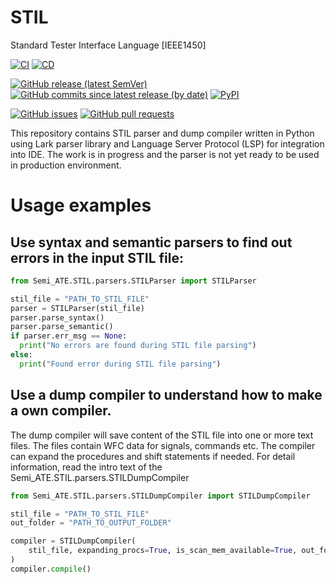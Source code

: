 # STIL

Standard Tester Interface Language [IEEE1450]

[![CI](https://github.com/Semi-ATE/STIL/workflows/CI/badge.svg?branch=main)](https://github.com/Semi-ATE/STIL/actions?query=workflow%3ACI)
[![CD](https://github.com/Semi-ATE/STIL/workflows/CD/badge.svg)](https://github.com/Semi-ATE/STIL/actions?query=workflow%3ACD)

[![GitHub release (latest SemVer)](https://img.shields.io/github/v/release/Semi-ATE/STIL?color=blue&label=GitHub&sort=semver)](https://github.com/Semi-ATE/STIL/releases/latest)
[![GitHub commits since latest release (by date)](https://img.shields.io/github/commits-since/Semi-ATE/STIL/latest)](https://github.com/Semi-ATE/STIL)
[![PyPI](https://img.shields.io/pypi/v/Semi-ATE-STIL?color=blue&label=PyPI)](https://pypi.org/project/Semi-ATE-STIL/)


[![GitHub issues](https://img.shields.io/github/issues/Semi-ATE/STIL)](https://github.com/Semi-ATE/STIL/issues)
[![GitHub pull requests](https://img.shields.io/github/issues-pr/Semi-ATE/STIL)](https://github.com/Semi-ATE/STIL/pulls)

This repository contains STIL parser and dump compiler written in Python using Lark parser library and Language Server Protocol (LSP) for integration into IDE.
The work is in progress and the parser is not yet ready to be used in production environment.


# Usage examples


## Use syntax and semantic parsers to find out errors in the input STIL file:  

```python
from Semi_ATE.STIL.parsers.STILParser import STILParser

stil_file = "PATH_TO_STIL_FILE"
parser = STILParser(stil_file)
parser.parse_syntax()
parser.parse_semantic()
if parser.err_msg == None:
  print("No errors are found during STIL file parsing")
else:
  print("Found error during STIL file parsing")
```

## Use a dump compiler to understand how to make a own compiler.
The dump compiler will save content of the STIL file into one or more text files.
The files contain WFC data for signals, commands etc.
The compiler can expand the procedures and shift statements if needed.
For detail information, read the intro text of the Semi_ATE.STIL.parsers.STILDumpCompiler

```python
from Semi_ATE.STIL.parsers.STILDumpCompiler import STILDumpCompiler

stil_file = "PATH_TO_STIL_FILE"
out_folder = "PATH_TO_OUTPUT_FOLDER"

compiler = STILDumpCompiler(
    stil_file, expanding_procs=True, is_scan_mem_available=True, out_folder = out_folder
)
compiler.compile()

```
